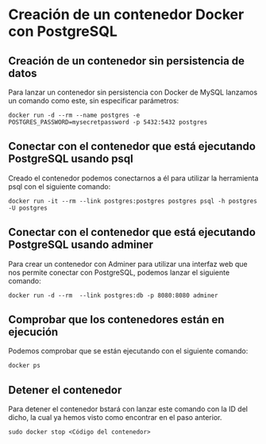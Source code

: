 # Creación de un contenedor Docker con PostgreSQL

## Creación de un contenedor sin persistencia de datos

Para lanzar un contenedor sin persistencia con Docker de MySQL lanzamos un comando como este, sin especificar parámetros:

    docker run -d --rm --name postgres -e POSTGRES_PASSWORD=mysecretpassword -p 5432:5432 postgres

## Conectar con el contenedor que está ejecutando PostgreSQL usando psql

Creado el contenedor podemos conectarnos a él para utilizar la herramienta psql con el siguiente comando:

    docker run -it --rm --link postgres:postgres postgres psql -h postgres -U postgres

## Conectar con el contenedor que está ejecutando PostgreSQL usando adminer

Para crear un contenedor con Adminer para utilizar una interfaz web que nos permite conectar con PostgreSQL, podemos lanzar el siguiente comando:

    docker run -d --rm  --link postgres:db -p 8080:8080 adminer

## Comprobar que los contenedores están en ejecución

Podemos comprobar que se están ejecutando con el siguiente comando:

    docker ps

## Detener el contenedor

Para detener el contenedor bstará con lanzar este comando con la ID del dicho, la cual ya hemos visto como encontrar en el paso anterior.

    sudo docker stop <Código del contenedor>